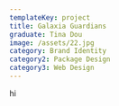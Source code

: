 ```yaml
---
templateKey: project
title: Galaxia Guardians
graduate: Tina Dou
image: /assets/22.jpg
category: Brand Identity
category2: Package Design
category3: Web Design
---
```

hi
